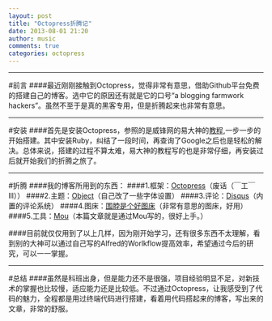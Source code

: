 ```yaml
---
layout: post
title: "Octopress折腾记"
date: 2013-08-01 21:20
author: music
comments: true
categories: octopress
---
```

---
#前言
####最近刚刚接触到Octopress，觉得非常有意思，借助Github平台免费的搭建自己的博客。选中它的原因还有就是它的口号“a blogging farmwork  hackers”。虽然不至于是真的黑客专用，但是折腾起来也非常有意思。

---
#安装
####首先是安装Octopress，参照的是威锋网的易大神的[教程]("http://bbs.weiphone.com/read-htm-tid-6663858.html"),一步一步的开始搭建。其中安装Ruby，纠结了一段时间，再查询了Google之后也是轻松的解决。总体来说，搭建的过程不算太难，易大神的教程写的也是非常仔细，再安装过后就开始我们的折腾之旅了。

---
#折腾
####我的博客所用到的东西：
####1.框架：[Octopress]("http://octopress.org/")（废话（￣工￣lll））
####2.主题：[Object]("https://github.com/gluttony/object-octopress-theme")（自己改了一些字体设置）
####3.评论：[Disqus]("http://disqus.com/")（内置的评论系统）
####4.图床：[围脖是个好图床]("http://weibotuchuang.sinaapp.com/bookmark.html")（非常有意思的图床，好用）
####5.工具：[Mou]("http://mouapp.com/")（本篇文章就是通过Mou写的，很好上手。）

####目前就仅仅用到了以上几样，因为刚开始学习，还有很多东西不太理解，看到别的大神可以通过自己写的Alfred的Worlkflow提高效率，希望通过今后的研究，可以一一掌握。

---
#总结
####虽然是科班出身，但是能力还不是很强，项目经验明显不足，对新技术的掌握也比较慢，适应能力还是比较低。不过通过Octopress，让我感受到了代码的魅力，全程都是用过终端代码进行搭建，看着用代码搭起来的博客，写出来的文章，非常的舒服。
